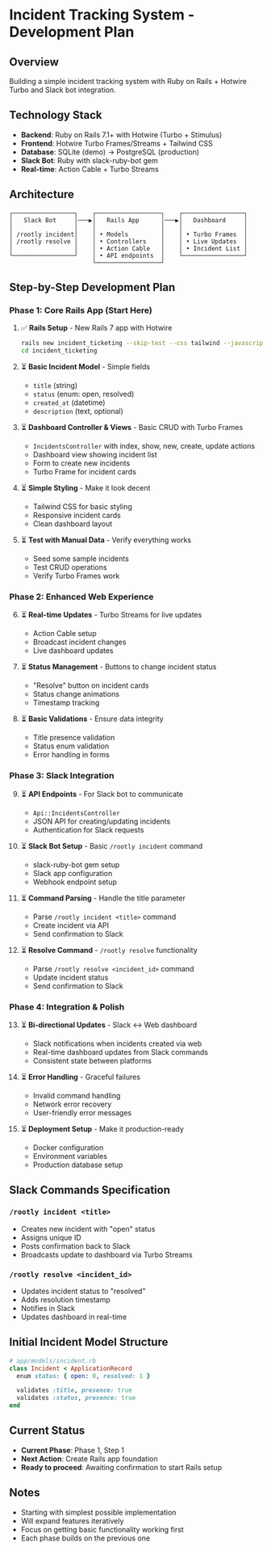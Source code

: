 # Incident Tracking System - Development Plan

## Overview

Building a simple incident tracking system with Ruby on Rails + Hotwire Turbo and Slack bot integration.

## Technology Stack

- **Backend**: Ruby on Rails 7.1+ with Hotwire (Turbo + Stimulus)
- **Frontend**: Hotwire Turbo Frames/Streams + Tailwind CSS
- **Database**: SQLite (demo) → PostgreSQL (production)
- **Slack Bot**: Ruby with slack-ruby-bot gem
- **Real-time**: Action Cable + Turbo Streams

## Architecture

```
┌─────────────────┐    ┌──────────────────┐    ┌─────────────────┐
│   Slack Bot     │───▶│   Rails App      │───▶│   Dashboard     │
│                 │    │                  │    │                 │
│ /rootly incident│    │ • Models         │    │ • Turbo Frames  │
│ /rootly resolve │    │ • Controllers    │    │ • Live Updates  │
│                 │    │ • Action Cable   │    │ • Incident List │
└─────────────────┘    │ • API endpoints  │    └─────────────────┘
                       └──────────────────┘
```

## Step-by-Step Development Plan

### **Phase 1: Core Rails App (Start Here)**

1. ✅ **Rails Setup** - New Rails 7 app with Hotwire

   ```bash
   rails new incident_ticketing --skip-test --css tailwind --javascript importmap
   cd incident_ticketing
   ```

2. ⏳ **Basic Incident Model** - Simple fields

   - `title` (string)
   - `status` (enum: open, resolved)
   - `created_at` (datetime)
   - `description` (text, optional)

3. ⏳ **Dashboard Controller & Views** - Basic CRUD with Turbo Frames

   - `IncidentsController` with index, show, new, create, update actions
   - Dashboard view showing incident list
   - Form to create new incidents
   - Turbo Frame for incident cards

4. ⏳ **Simple Styling** - Make it look decent

   - Tailwind CSS for basic styling
   - Responsive incident cards
   - Clean dashboard layout

5. ⏳ **Test with Manual Data** - Verify everything works
   - Seed some sample incidents
   - Test CRUD operations
   - Verify Turbo Frames work

### **Phase 2: Enhanced Web Experience**

6. ⏳ **Real-time Updates** - Turbo Streams for live updates

   - Action Cable setup
   - Broadcast incident changes
   - Live dashboard updates

7. ⏳ **Status Management** - Buttons to change incident status

   - "Resolve" button on incident cards
   - Status change animations
   - Timestamp tracking

8. ⏳ **Basic Validations** - Ensure data integrity
   - Title presence validation
   - Status enum validation
   - Error handling in forms

### **Phase 3: Slack Integration**

9. ⏳ **API Endpoints** - For Slack bot to communicate

   - `Api::IncidentsController`
   - JSON API for creating/updating incidents
   - Authentication for Slack requests

10. ⏳ **Slack Bot Setup** - Basic `/rootly incident` command

    - slack-ruby-bot gem setup
    - Slack app configuration
    - Webhook endpoint setup

11. ⏳ **Command Parsing** - Handle the title parameter

    - Parse `/rootly incident <title>` command
    - Create incident via API
    - Send confirmation to Slack

12. ⏳ **Resolve Command** - `/rootly resolve` functionality
    - Parse `/rootly resolve <incident_id>` command
    - Update incident status
    - Send confirmation to Slack

### **Phase 4: Integration & Polish**

13. ⏳ **Bi-directional Updates** - Slack ↔ Web dashboard

    - Slack notifications when incidents created via web
    - Real-time dashboard updates from Slack commands
    - Consistent state between platforms

14. ⏳ **Error Handling** - Graceful failures

    - Invalid command handling
    - Network error recovery
    - User-friendly error messages

15. ⏳ **Deployment Setup** - Make it production-ready
    - Docker configuration
    - Environment variables
    - Production database setup

## Slack Commands Specification

### `/rootly incident <title>`

- Creates new incident with "open" status
- Assigns unique ID
- Posts confirmation back to Slack
- Broadcasts update to dashboard via Turbo Streams

### `/rootly resolve <incident_id>`

- Updates incident status to "resolved"
- Adds resolution timestamp
- Notifies in Slack
- Updates dashboard in real-time

## Initial Incident Model Structure

```ruby
# app/models/incident.rb
class Incident < ApplicationRecord
  enum status: { open: 0, resolved: 1 }

  validates :title, presence: true
  validates :status, presence: true
end
```

## Current Status

- **Current Phase**: Phase 1, Step 1
- **Next Action**: Create Rails app foundation
- **Ready to proceed**: Awaiting confirmation to start Rails setup

## Notes

- Starting with simplest possible implementation
- Will expand features iteratively
- Focus on getting basic functionality working first
- Each phase builds on the previous one
